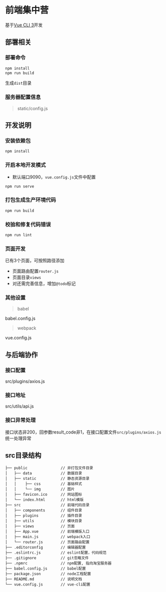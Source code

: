# 前端集中营

基于[Vue CLI 3](https://cli.vuejs.org/)开发


## 部署相关

### 部署命令

```bash
npm install
npm run build
```
生成`dist`目录

### 服务器配置信息

> static/config.js

## 开发说明

### 安装依赖包

```bash
npm install
```

### 开启本地开发模式

- 默认端口9090，`vue.config.js`文件中配置

```bash
npm run serve
```

### 打包生成生产环境代码

```bash
npm run build
```

### 校验和修复代码错误

```bash
npm run lint
```

### 页面开发

已有3个页面，可按照路径添加

- 页面路由配置`router.js`
- 页面目录`views`
- 对还需完善信息，增加`@todo`标记

### 其他设置

> babel

babel.config.js

> webpack

vue.config.js

## 与后端协作

### 接口配置

src/plugins/axios.js

### 接口地址

src/utils/api.js

### 接口异常处理

接口状态非200，回参数result_code非1，在接口配置文件`src/plugins/axios.js`统一处理异常

## src目录结构

```
├── public               // 非打包文件目录
│   ├── data             // 数据目录
│   ├── static           // 静态资源目录
│   │    ├── css         // 基础样式
│   │    └── img         // 图片
│   ├── favicon.ico      // 网站图标
│   └── index.html       // html模版
├── src                  // 前端代码目录
│   ├── components       // 组件目录
│   ├── plugins          // 插件目录
│   ├── utils            // 模块目录
│   ├── views            // 页面
│   ├── App.vue          // 前端模版入口
│   ├── main.js          // webpack入口
│   └── router.js        // 页面路由配置
├── .editorconfig        // 编辑器配置
├── .eslintrc.js         // eslint配置，代码规范
├── .gitignore           // git忽略文件
├── .npmrc               // npm配置, 指向淘宝服务器
├── babel.config.js      // babel配置
├── package.json         // node工程配置
├── README.md            // 说明文档
└── vue.config.js        // vue-cli配置
```

